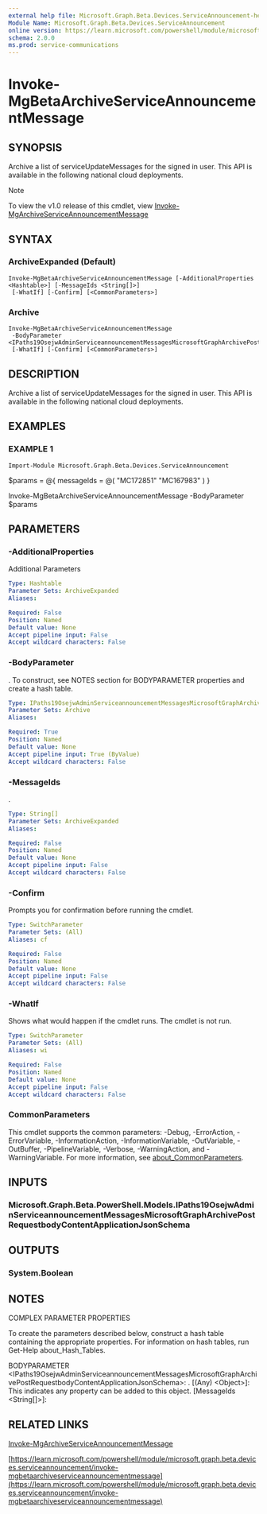 ```yaml
---
external help file: Microsoft.Graph.Beta.Devices.ServiceAnnouncement-help.xml
Module Name: Microsoft.Graph.Beta.Devices.ServiceAnnouncement
online version: https://learn.microsoft.com/powershell/module/microsoft.graph.beta.devices.serviceannouncement/invoke-mgbetaarchiveserviceannouncementmessage
schema: 2.0.0
ms.prod: service-communications
---
```


# Invoke-MgBetaArchiveServiceAnnouncementMessage

## SYNOPSIS
Archive a list of serviceUpdateMessages for the signed in user.
This API is available in the following national cloud deployments.

> [!NOTE]
> To view the v1.0 release of this cmdlet, view [Invoke-MgArchiveServiceAnnouncementMessage](/powershell/module/Microsoft.Graph.Devices.ServiceAnnouncement/Invoke-MgArchiveServiceAnnouncementMessage?view=graph-powershell-1.0)

## SYNTAX

### ArchiveExpanded (Default)
```
Invoke-MgBetaArchiveServiceAnnouncementMessage [-AdditionalProperties <Hashtable>] [-MessageIds <String[]>]
 [-WhatIf] [-Confirm] [<CommonParameters>]
```

### Archive
```
Invoke-MgBetaArchiveServiceAnnouncementMessage
 -BodyParameter <IPaths19OsejwAdminServiceannouncementMessagesMicrosoftGraphArchivePostRequestbodyContentApplicationJsonSchema>
 [-WhatIf] [-Confirm] [<CommonParameters>]
```

## DESCRIPTION
Archive a list of serviceUpdateMessages for the signed in user.
This API is available in the following national cloud deployments.

## EXAMPLES

### EXAMPLE 1
```
Import-Module Microsoft.Graph.Beta.Devices.ServiceAnnouncement
```

$params = @{
	messageIds = @(
		"MC172851"
		"MC167983"
	)
}

Invoke-MgBetaArchiveServiceAnnouncementMessage -BodyParameter $params

## PARAMETERS

### -AdditionalProperties
Additional Parameters

```yaml
Type: Hashtable
Parameter Sets: ArchiveExpanded
Aliases:

Required: False
Position: Named
Default value: None
Accept pipeline input: False
Accept wildcard characters: False
```

### -BodyParameter
.
To construct, see NOTES section for BODYPARAMETER properties and create a hash table.

```yaml
Type: IPaths19OsejwAdminServiceannouncementMessagesMicrosoftGraphArchivePostRequestbodyContentApplicationJsonSchema
Parameter Sets: Archive
Aliases:

Required: True
Position: Named
Default value: None
Accept pipeline input: True (ByValue)
Accept wildcard characters: False
```

### -MessageIds
.

```yaml
Type: String[]
Parameter Sets: ArchiveExpanded
Aliases:

Required: False
Position: Named
Default value: None
Accept pipeline input: False
Accept wildcard characters: False
```

### -Confirm
Prompts you for confirmation before running the cmdlet.

```yaml
Type: SwitchParameter
Parameter Sets: (All)
Aliases: cf

Required: False
Position: Named
Default value: None
Accept pipeline input: False
Accept wildcard characters: False
```

### -WhatIf
Shows what would happen if the cmdlet runs.
The cmdlet is not run.

```yaml
Type: SwitchParameter
Parameter Sets: (All)
Aliases: wi

Required: False
Position: Named
Default value: None
Accept pipeline input: False
Accept wildcard characters: False
```

### CommonParameters
This cmdlet supports the common parameters: -Debug, -ErrorAction, -ErrorVariable, -InformationAction, -InformationVariable, -OutVariable, -OutBuffer, -PipelineVariable, -Verbose, -WarningAction, and -WarningVariable. For more information, see [about_CommonParameters](http://go.microsoft.com/fwlink/?LinkID=113216).

## INPUTS

### Microsoft.Graph.Beta.PowerShell.Models.IPaths19OsejwAdminServiceannouncementMessagesMicrosoftGraphArchivePostRequestbodyContentApplicationJsonSchema
## OUTPUTS

### System.Boolean
## NOTES
COMPLEX PARAMETER PROPERTIES

To create the parameters described below, construct a hash table containing the appropriate properties.
For information on hash tables, run Get-Help about_Hash_Tables.

BODYPARAMETER \<IPaths19OsejwAdminServiceannouncementMessagesMicrosoftGraphArchivePostRequestbodyContentApplicationJsonSchema\>: .
  \[(Any) \<Object\>\]: This indicates any property can be added to this object.
  \[MessageIds \<String\[\]\>\]:

## RELATED LINKS
[Invoke-MgArchiveServiceAnnouncementMessage](/powershell/module/Microsoft.Graph.Devices.ServiceAnnouncement/Invoke-MgArchiveServiceAnnouncementMessage?view=graph-powershell-1.0)

[https://learn.microsoft.com/powershell/module/microsoft.graph.beta.devices.serviceannouncement/invoke-mgbetaarchiveserviceannouncementmessage](https://learn.microsoft.com/powershell/module/microsoft.graph.beta.devices.serviceannouncement/invoke-mgbetaarchiveserviceannouncementmessage)

